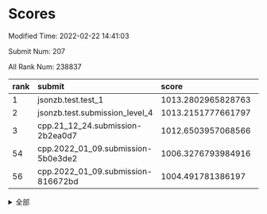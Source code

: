 # Scores

Modified Time: 2022-02-22 14:41:03

Submit Num: 207

All Rank Num: 238837

| rank |               submit               |       score        |       sigma        | pk_num |
| :--- | :--------------------------------- | :----------------- | :----------------- | :----- |
| 1    | jsonzb.test.test_1                 | 1013.2802965828763 | 0.8144427628174253 | 4616   |
| 2    | jsonzb.test.submission_level_4     | 1013.2151777661797 | 0.7934987159734626 | 4617   |
| 3    | cpp.21_12_24.submission-2b2ea0d7   | 1012.6503957068566 | 0.7971927759407617 | 4613   |
| 54   | cpp.2022_01_09.submission-5b0e3de2 | 1006.3276793984916 | 0.7301521184709097 | 4617   |
| 56   | cpp.2022_01_09.submission-816672bd | 1004.491781386197  | 0.7247418300861602 | 4617   |


<details>
<summary>全部</summary>

| rank |                 submit                 |       score        |       sigma        | pk_num |
| :--- | :------------------------------------- | :----------------- | :----------------- | :----- |
| 1    | jsonzb.test.test_1                     | 1013.2802965828763 | 0.8144427628174253 | 4616   |
| 2    | jsonzb.test.submission_level_4         | 1013.2151777661797 | 0.7934987159734626 | 4617   |
| 3    | cpp.21_12_24.submission-2b2ea0d7       | 1012.6503957068566 | 0.7971927759407617 | 4613   |
| 4    | gobigger.level_3.submission_level_3_30 | 1011.4753776529686 | 0.7967187634143893 | 4613   |
| 5    | gobigger.level_3.submission_level_3_34 | 1011.3441519742457 | 0.7962291651141101 | 4610   |
| 6    | gobigger.level_3.submission_level_3_11 | 1011.2346958223917 | 0.7671500572555734 | 4612   |
| 7    | gobigger.level_3.submission_level_3_48 | 1010.9907353956536 | 0.7894337210443404 | 4614   |
| 8    | gobigger.level_3.submission_level_3_35 | 1010.9264448016293 | 0.798485295147899  | 4617   |
| 9    | gobigger.level_3.submission_level_3_9  | 1010.891325754393  | 0.7685987143586566 | 4619   |
| 10   | gobigger.level_3.submission_level_3_44 | 1010.8510895235884 | 0.7577511725091333 | 4618   |
| 11   | gobigger.level_3.submission_level_3_38 | 1010.7569665576397 | 0.7715016368882059 | 4615   |
| 12   | gobigger.level_3.submission_level_3_4  | 1010.7409027108479 | 0.7657746142679401 | 4612   |
| 13   | gobigger.level_3.submission_level_3_49 | 1010.712304816608  | 0.7692198997050279 | 4617   |
| 14   | gobigger.level_3.submission_level_3_20 | 1010.7051863403333 | 0.734657065077     | 4613   |
| 15   | gobigger.level_3.submission_level_3_27 | 1010.5931410674098 | 0.772822223860679  | 4620   |
| 16   | gobigger.level_3.submission_level_3_7  | 1010.5840030531498 | 0.7591739453344453 | 4621   |
| 17   | gobigger.level_3.submission_level_3_25 | 1010.3332883419819 | 0.7580578052586565 | 4615   |
| 18   | gobigger.level_3.submission_level_3_1  | 1010.3006865260413 | 0.7582649317312732 | 4610   |
| 19   | gobigger.level_3.submission_level_3_21 | 1010.2964842520405 | 0.7334535151502446 | 4611   |
| 20   | gobigger.level_3.submission_level_3_33 | 1010.2473949706942 | 0.758327769392353  | 4617   |
| 21   | gobigger.level_3.submission_level_3_37 | 1010.2303169114637 | 0.7629037941860298 | 4614   |
| 22   | gobigger.level_3.submission_level_3_2  | 1010.2180375554532 | 0.7544946984752541 | 4611   |
| 23   | gobigger.level_3.submission_level_3_32 | 1010.1646134467204 | 0.7548404250947344 | 4609   |
| 24   | gobigger.level_3.submission_level_3_6  | 1010.1539530693288 | 0.771317065546098  | 4614   |
| 25   | gobigger.level_3.submission_level_3_5  | 1010.1448213813368 | 0.746248257286429  | 4614   |
| 26   | gobigger.level_3.submission_level_3_17 | 1009.9811808669366 | 0.7976615578267704 | 4611   |
| 27   | gobigger.level_3.submission_level_3_40 | 1009.9654577775664 | 0.7657035699172496 | 4617   |
| 28   | gobigger.level_3.submission_level_3_31 | 1009.964636020813  | 0.7669624578494512 | 4620   |
| 29   | gobigger.level_3.submission_level_3_28 | 1009.9177887098178 | 0.7601691585393291 | 4616   |
| 30   | gobigger.level_3.submission_level_3_43 | 1009.9150610190351 | 0.7606463570841465 | 4617   |
| 31   | gobigger.level_3.submission_level_3_18 | 1009.9068587343843 | 0.7269539476599297 | 4614   |
| 32   | gobigger.level_3.submission_level_3_15 | 1009.8613534247637 | 0.7403828854801644 | 4616   |
| 33   | gobigger.level_3.submission_level_3_42 | 1009.8571086658429 | 0.7692171226144413 | 4620   |
| 34   | gobigger.level_3.submission_level_3_16 | 1009.8326322923972 | 0.7744134361780649 | 4617   |
| 35   | gobigger.level_3.submission_level_3_46 | 1009.8290228123157 | 0.7634459461958506 | 4618   |
| 36   | gobigger.level_3.submission_level_3_41 | 1009.6445635501027 | 0.7504355676334189 | 4615   |
| 37   | gobigger.level_3.submission_level_3_24 | 1009.5546603733477 | 0.75435858015078   | 4615   |
| 38   | gobigger.level_3.submission_level_3_12 | 1009.5223987035035 | 0.7580070099841344 | 4614   |
| 39   | gobigger.level_3.submission_level_3_29 | 1009.510827123495  | 0.7505695064424034 | 4614   |
| 40   | gobigger.level_3.submission_level_3_36 | 1009.5041723083124 | 0.7725088300809123 | 4613   |
| 41   | gobigger.level_3.submission_level_3_3  | 1009.475893138115  | 0.7706910168436528 | 4613   |
| 42   | gobigger.level_3.submission_level_3_8  | 1009.4403938435895 | 0.7645148684873335 | 4618   |
| 43   | gobigger.level_3.submission_level_3_45 | 1009.3851805254385 | 0.749896876101951  | 4616   |
| 44   | gobigger.level_3.submission_level_3_13 | 1009.3835201759214 | 0.761127413959264  | 4619   |
| 45   | gobigger.level_3.submission_level_3_47 | 1009.38284708564   | 0.7584958325132247 | 4619   |
| 46   | gobigger.level_3.submission_level_3_10 | 1009.2681070463316 | 0.7455484196241331 | 4614   |
| 47   | gobigger.level_3.submission_level_3_14 | 1009.1288725720444 | 0.7376013024496677 | 4616   |
| 48   | gobigger.level_3.submission_level_3_26 | 1009.0586232544238 | 0.7401125522882742 | 4616   |
| 49   | gobigger.level_3.submission_level_3_23 | 1008.9294050480111 | 0.7434861359903848 | 4615   |
| 50   | gobigger.level_3.submission_level_3_19 | 1008.8707359686252 | 0.7643294359704834 | 4614   |
| 51   | gobigger.level_3.submission_level_3_39 | 1008.6005053377937 | 0.7434003859666131 | 4616   |
| 52   | gobigger.level_3.submission_level_3_22 | 1008.5809923967495 | 0.7700517175312989 | 4622   |
| 53   | gobigger.level_3.submission_level_3_0  | 1007.5445492244766 | 0.7511259909266269 | 4616   |
| 54   | cpp.2022_01_09.submission-5b0e3de2     | 1006.3276793984916 | 0.7301521184709097 | 4617   |
| 55   | gobigger.level_1.submission_level_1_14 | 1004.6806342975533 | 0.7393049287865153 | 4618   |
| 56   | cpp.2022_01_09.submission-816672bd     | 1004.491781386197  | 0.7247418300861602 | 4617   |
| 57   | gobigger.level_1.submission_level_1_48 | 1004.4091943362638 | 0.7250819997218335 | 4616   |
| 58   | gobigger.level_1.submission_level_1_44 | 1004.3167733284084 | 0.7253218457700421 | 4615   |
| 59   | gobigger.level_1.submission_level_1_27 | 1004.162497415297  | 0.7115371927369165 | 4619   |
| 60   | gobigger.level_1.submission_level_1_2  | 1004.0989948278645 | 0.7176324843168491 | 4616   |
| 61   | gobigger.level_1.submission_level_1_9  | 1003.9738478369505 | 0.7354345521691513 | 4615   |
| 62   | gobigger.level_1.submission_level_1_38 | 1003.8835743647581 | 0.7296991014686922 | 4615   |
| 63   | gobigger.level_1.submission_level_1_41 | 1003.7611138374056 | 0.7098732389824167 | 4619   |
| 64   | gobigger.level_1.submission_level_1_31 | 1003.7357117935618 | 0.7238264179892444 | 4619   |
| 65   | gobigger.level_1.submission_level_1_39 | 1003.7293729484976 | 0.7203254560934378 | 4616   |
| 66   | gobigger.level_1.submission_level_1_12 | 1003.6769252967566 | 0.7220832427849458 | 4621   |
| 67   | gobigger.level_1.submission_level_1_15 | 1003.6485637832888 | 0.703274437453618  | 4617   |
| 68   | gobigger.level_1.submission_level_1_19 | 1003.6349870372912 | 0.7129525753600836 | 4616   |
| 69   | gobigger.level_1.submission_level_1_26 | 1003.6311783239994 | 0.717960372422447  | 4616   |
| 70   | gobigger.level_1.submission_level_1_21 | 1003.5855865208653 | 0.7124487379028531 | 4615   |
| 71   | gobigger.level_1.submission_level_1_33 | 1003.5662743469624 | 0.7130701681125887 | 4615   |
| 72   | gobigger.level_1.submission_level_1_1  | 1003.4244904903354 | 0.7125131098746456 | 4612   |
| 73   | gobigger.level_1.submission_level_1_47 | 1003.4012933112978 | 0.7122893207350225 | 4616   |
| 74   | gobigger.level_1.submission_level_1_28 | 1003.3544894534268 | 0.7126683750615804 | 4620   |
| 75   | gobigger.level_1.submission_level_1_16 | 1003.2761448112432 | 0.7190313032360731 | 4612   |
| 76   | gobigger.level_1.submission_level_1_30 | 1003.2616615715207 | 0.7109901768714377 | 4616   |
| 77   | gobigger.level_1.submission_level_1_25 | 1003.1525151305616 | 0.7115489932050458 | 4619   |
| 78   | gobigger.level_1.submission_level_1_34 | 1003.1503480267248 | 0.7118011774741525 | 4612   |
| 79   | gobigger.level_1.submission_level_1_36 | 1003.0766451255344 | 0.7092681960968609 | 4613   |
| 80   | gobigger.level_1.submission_level_1_8  | 1003.0106875872671 | 0.7179225347586033 | 4613   |
| 81   | gobigger.level_1.submission_level_1_49 | 1003.001999613221  | 0.7115510021116948 | 4621   |
| 82   | gobigger.level_1.submission_level_1_37 | 1002.9292054535094 | 0.7077777728316854 | 4610   |
| 83   | gobigger.level_1.submission_level_1_17 | 1002.9075489928056 | 0.7072671565340487 | 4613   |
| 84   | gobigger.level_1.submission_level_1_0  | 1002.9050866507108 | 0.7180132261805051 | 4618   |
| 85   | gobigger.level_1.submission_level_1_7  | 1002.8872650022009 | 0.7109309212593845 | 4613   |
| 86   | gobigger.level_1.submission_level_1_18 | 1002.86478301686   | 0.7136734265502561 | 4608   |
| 87   | gobigger.level_1.submission_level_1_46 | 1002.8464807524887 | 0.7154068785847205 | 4611   |
| 88   | gobigger.level_1.submission_level_1_24 | 1002.8043617407284 | 0.7157976808406208 | 4616   |
| 89   | gobigger.level_1.submission_level_1_29 | 1002.7280748306516 | 0.7136136171511755 | 4612   |
| 90   | gobigger.level_1.submission_level_1_5  | 1002.7235947864166 | 0.711834490202487  | 4614   |
| 91   | gobigger.level_1.submission_level_1_3  | 1002.7089225249364 | 0.7229716588737216 | 4615   |
| 92   | gobigger.level_1.submission_level_1_32 | 1002.5928879785347 | 0.7018604614066122 | 4616   |
| 93   | gobigger.level_1.submission_level_1_10 | 1002.5849841467232 | 0.7213392573678502 | 4615   |
| 94   | gobigger.level_1.submission_level_1_40 | 1002.5607105608382 | 0.7101019921491466 | 4614   |
| 95   | gobigger.level_1.submission_level_1_43 | 1002.5182059172946 | 0.704142412825723  | 4611   |
| 96   | gobigger.level_1.submission_level_1_45 | 1002.5124256097495 | 0.711135191849105  | 4618   |
| 97   | gobigger.level_1.submission_level_1_6  | 1002.5074263536699 | 0.710419943578237  | 4615   |
| 98   | gobigger.level_1.submission_level_1_11 | 1002.4407902924056 | 0.7136064173229364 | 4612   |
| 99   | gobigger.level_1.submission_level_1_13 | 1002.4084970811402 | 0.7042516243412487 | 4616   |
| 100  | gobigger.level_1.submission_level_1_4  | 1002.3146570646533 | 0.7179849587394874 | 4608   |
| 101  | gobigger.level_1.submission_level_1_35 | 1002.188806187502  | 0.7096604289188574 | 4620   |
| 102  | gobigger.level_1.submission_level_1_22 | 1002.1743437330571 | 0.7123900677579063 | 4614   |
| 103  | gobigger.level_1.submission_level_1_42 | 1002.132281526726  | 0.7066347825054861 | 4614   |
| 104  | gobigger.level_1.submission_level_1_20 | 1002.1207388373981 | 0.7164979641369611 | 4618   |
| 105  | gobigger.level_1.submission_level_1_23 | 1001.9859782921642 | 0.710396510004262  | 4611   |
| 106  | gobigger.random.submission_random_9    | 997.5465523055076  | 0.7088854771744275 | 4615   |
| 107  | gobigger.random.submission_random_2    | 997.0666403826139  | 0.7160279444374614 | 4621   |
| 108  | gobigger.random.submission_random_7    | 997.0643517086606  | 0.7100474192962946 | 4611   |
| 109  | gobigger.random.submission_random_14   | 996.9618216009525  | 0.7041941237813746 | 4616   |
| 110  | gobigger.random.submission_random_5    | 996.9151107444617  | 0.7106510917665373 | 4618   |
| 111  | gobigger.random.submission_random_18   | 996.8800048712685  | 0.7003037289678685 | 4613   |
| 112  | gobigger.random.submission_random_27   | 996.8322734779001  | 0.7041831917751059 | 4613   |
| 113  | gobigger.random.submission_random_1    | 996.786896437845   | 0.7167465335496209 | 4616   |
| 114  | gobigger.random.submission_random_46   | 996.7125075694038  | 0.6995529798818569 | 4617   |
| 115  | gobigger.random.submission_random_3    | 996.6878818407644  | 0.711754087460976  | 4612   |
| 116  | gobigger.random.submission_random_31   | 996.6421051170764  | 0.7036389284053537 | 4614   |
| 117  | gobigger.random.submission_random_12   | 996.6117406523061  | 0.708591027392418  | 4615   |
| 118  | gobigger.random.submission_random_19   | 996.377243024479   | 0.7112503197284777 | 4611   |
| 119  | gobigger.random.submission_random_41   | 996.3307195585207  | 0.714366662907243  | 4617   |
| 120  | gobigger.random.submission_random_43   | 996.3281913319863  | 0.6984790914566457 | 4613   |
| 121  | gobigger.random.submission_random_47   | 996.3105029570784  | 0.7093999364585831 | 4613   |
| 122  | gobigger.random.submission_random_30   | 996.3096678321348  | 0.7212285462367508 | 4617   |
| 123  | gobigger.random.submission_random_22   | 996.3057820582901  | 0.7101824955399728 | 4615   |
| 124  | gobigger.random.submission_random_4    | 996.2894524137458  | 0.696677952346091  | 4613   |
| 125  | gobigger.random.submission_random_8    | 996.2372633271498  | 0.7107428302603379 | 4616   |
| 126  | gobigger.random.submission_random_6    | 996.2328683324565  | 0.7076375509644335 | 4613   |
| 127  | gobigger.random.submission_random_42   | 996.2222561687071  | 0.7212207730055282 | 4613   |
| 128  | gobigger.random.submission_random_38   | 996.168494275574   | 0.7083717221417314 | 4614   |
| 129  | gobigger.random.submission_random_35   | 996.1666151337404  | 0.7053131058897851 | 4615   |
| 130  | gobigger.random.submission_random_11   | 996.1641237000019  | 0.7258248470565424 | 4608   |
| 131  | gobigger.random.submission_random_36   | 996.1282098706151  | 0.6994860983039777 | 4615   |
| 132  | gobigger.random.submission_random_10   | 996.1162037110751  | 0.7053954660976057 | 4618   |
| 133  | gobigger.random.submission_random_39   | 996.0456747407637  | 0.7095407844781709 | 4616   |
| 134  | gobigger.random.submission_random_24   | 995.9207875592507  | 0.7130295902972419 | 4616   |
| 135  | gobigger.random.submission_random_29   | 995.8707068833869  | 0.7103378774385235 | 4613   |
| 136  | gobigger.random.submission_random_33   | 995.8083046475283  | 0.7037525242389334 | 4617   |
| 137  | gobigger.random.submission_random_48   | 995.5997654800168  | 0.718849431555681  | 4616   |
| 138  | gobigger.random.submission_random_17   | 995.5740135233581  | 0.707289234917199  | 4621   |
| 139  | gobigger.random.submission_random_40   | 995.5025827789921  | 0.7116093875819464 | 4615   |
| 140  | gobigger.random.submission_random_0    | 995.466697172117   | 0.7202484684886274 | 4615   |
| 141  | gobigger.random.submission_random_15   | 995.4305327441706  | 0.7105289624763046 | 4614   |
| 142  | gobigger.random.submission_random_21   | 995.3643324866532  | 0.7119286734146436 | 4619   |
| 143  | gobigger.random.submission_random_25   | 995.3523958922342  | 0.7200807755436267 | 4613   |
| 144  | gobigger.random.submission_random_37   | 995.3484264421103  | 0.7224211891361652 | 4619   |
| 145  | gobigger.random.submission_random_23   | 995.3305791878885  | 0.7243140042720234 | 4623   |
| 146  | gobigger.random.submission_random_16   | 995.2958464021648  | 0.7083816265087153 | 4617   |
| 147  | gobigger.random.submission_random_45   | 995.2918514699868  | 0.705848532564011  | 4617   |
| 148  | gobigger.random.submission_random_32   | 995.2792269665384  | 0.701733798589145  | 4611   |
| 149  | gobigger.random.submission_random_44   | 995.2086888298611  | 0.706769446070633  | 4616   |
| 150  | gobigger.random.submission_random_49   | 995.1887916050592  | 0.7179653579205256 | 4616   |
| 151  | gobigger.random.submission_random_34   | 995.1417794819145  | 0.7131282757457507 | 4615   |
| 152  | gobigger.random.submission_random_28   | 995.0726903137594  | 0.7125395281249545 | 4617   |
| 153  | gobigger.random.submission_random_13   | 994.8517731154958  | 0.7218408323488709 | 4615   |
| 154  | gobigger.random.submission_random_26   | 994.6121515508244  | 0.7196282846086225 | 4611   |
| 155  | gobigger.random.submission_random_20   | 994.461867562216   | 0.7222359162104011 | 4613   |
| 156  | gobigger.level_2.submission_level_2_4  | 994.2298799015898  | 0.7256116715207989 | 4616   |
| 157  | gobigger.level_2.submission_level_2_2  | 993.9137812807242  | 0.7330462766797807 | 4619   |
| 158  | gobigger.level_2.submission_level_2_34 | 993.7477754666731  | 0.7231659206629844 | 4617   |
| 159  | gobigger.level_2.submission_level_2_6  | 993.5414955350909  | 0.7352992408886471 | 4619   |
| 160  | gobigger.level_2.submission_level_2_0  | 993.2120890440651  | 0.7401962535934148 | 4616   |
| 161  | gobigger.level_2.submission_level_2_43 | 993.1919184979889  | 0.7218343504033545 | 4612   |
| 162  | gobigger.level_2.submission_level_2_48 | 993.0965224126757  | 0.7570174819017258 | 4613   |
| 163  | gobigger.level_2.submission_level_2_13 | 992.978945948687   | 0.743078422614183  | 4618   |
| 164  | gobigger.level_2.submission_level_2_36 | 992.8662109295506  | 0.7442623814041839 | 4617   |
| 165  | gobigger.level_2.submission_level_2_10 | 992.7646046070556  | 0.7308482208759378 | 4618   |
| 166  | gobigger.level_2.submission_level_2_30 | 992.7538673883768  | 0.7378778070966889 | 4618   |
| 167  | gobigger.level_2.submission_level_2_23 | 992.7246028670404  | 0.7321171530980598 | 4613   |
| 168  | gobigger.level_2.submission_level_2_18 | 992.705772299501   | 0.7262097150287852 | 4616   |
| 169  | gobigger.level_2.submission_level_2_39 | 992.6943758293249  | 0.7284761333954279 | 4612   |
| 170  | gobigger.level_2.submission_level_2_7  | 992.6907141056487  | 0.7484592656896134 | 4613   |
| 171  | gobigger.level_2.submission_level_2_11 | 992.6836935044012  | 0.7440352559492972 | 4613   |
| 172  | gobigger.level_2.submission_level_2_31 | 992.6693352479356  | 0.742684233074083  | 4616   |
| 173  | gobigger.level_2.submission_level_2_29 | 992.6382881427681  | 0.743325222970438  | 4612   |
| 174  | gobigger.level_2.submission_level_2_1  | 992.6236112906263  | 0.7328936229282661 | 4615   |
| 175  | gobigger.level_2.submission_level_2_3  | 992.5799498652779  | 0.7448986634773226 | 4619   |
| 176  | gobigger.level_2.submission_level_2_24 | 992.55160649912    | 0.7478468350074965 | 4620   |
| 177  | gobigger.level_2.submission_level_2_32 | 992.411287858267   | 0.7505830697861194 | 4617   |
| 178  | gobigger.level_2.submission_level_2_41 | 992.3319608743462  | 0.7389125026193307 | 4610   |
| 179  | gobigger.level_2.submission_level_2_35 | 992.3240271707023  | 0.7461339167375227 | 4612   |
| 180  | gobigger.level_2.submission_level_2_47 | 992.2247791051566  | 0.7326099272840587 | 4617   |
| 181  | gobigger.level_2.submission_level_2_17 | 992.191465963252   | 0.7319820529819369 | 4611   |
| 182  | gobigger.level_2.submission_level_2_25 | 992.1492039125764  | 0.7525051841683409 | 4615   |
| 183  | gobigger.level_2.submission_level_2_19 | 991.9911729480657  | 0.7518557497062227 | 4619   |
| 184  | gobigger.level_2.submission_level_2_14 | 991.9643086037546  | 0.7733475853506725 | 4615   |
| 185  | gobigger.level_2.submission_level_2_22 | 991.9601371860109  | 0.7444643136459655 | 4614   |
| 186  | gobigger.level_2.submission_level_2_21 | 991.94375585769    | 0.7220572853366882 | 4618   |
| 187  | gobigger.level_2.submission_level_2_40 | 991.935129827203   | 0.7625340680162821 | 4612   |
| 188  | gobigger.level_2.submission_level_2_20 | 991.7810204435494  | 0.7577302404596442 | 4614   |
| 189  | gobigger.level_2.submission_level_2_49 | 991.6560707340578  | 0.7423600548303886 | 4617   |
| 190  | gobigger.level_2.submission_level_2_15 | 991.592292259664   | 0.7562972251849351 | 4614   |
| 191  | gobigger.level_2.submission_level_2_12 | 991.5581256881246  | 0.7542174546196362 | 4618   |
| 192  | gobigger.level_2.submission_level_2_37 | 991.5476711084445  | 0.7502667226458739 | 4613   |
| 193  | gobigger.level_2.submission_level_2_5  | 991.5208126270077  | 0.7408555585498766 | 4617   |
| 194  | gobigger.level_2.submission_level_2_42 | 991.4879844120574  | 0.7477048102308095 | 4609   |
| 195  | gobigger.level_2.submission_level_2_33 | 991.4657553181794  | 0.761586418994895  | 4613   |
| 196  | gobigger.level_2.submission_level_2_44 | 991.4612556189561  | 0.7661428477031931 | 4616   |
| 197  | gobigger.level_2.submission_level_2_9  | 991.3937868005211  | 0.754296654880824  | 4616   |
| 198  | gobigger.level_2.submission_level_2_8  | 991.3278810552337  | 0.7526400967884528 | 4612   |
| 199  | gobigger.level_2.submission_level_2_45 | 991.2299432856021  | 0.7391836307393829 | 4614   |
| 200  | gobigger.level_2.submission_level_2_28 | 991.106598989336   | 0.7502872919895237 | 4616   |
| 201  | gobigger.level_2.submission_level_2_16 | 991.096305841595   | 0.7474586053048526 | 4615   |
| 202  | gobigger.level_2.submission_level_2_38 | 991.0318057557273  | 0.7489268323796932 | 4612   |
| 203  | gobigger.level_2.submission_level_2_26 | 990.9185983365703  | 0.739654643885562  | 4616   |
| 204  | gobigger.level_2.submission_level_2_27 | 990.4319085828163  | 0.7816660212711648 | 4619   |
| 205  | gobigger.level_2.submission_level_2_46 | 990.2160572612851  | 0.7575994611889256 | 4620   |
| 206  | gobigger.none.submission_none_0        | 979.4004604425396  | 1.1756709450486529 | 4615   |
| 207  | gobigger.none.submission_none_1        | 976.7498325381969  | 1.3996344812064432 | 4615   |

</details>